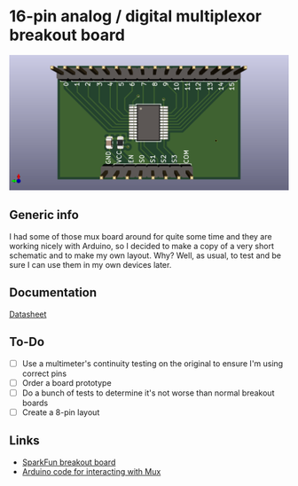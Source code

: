 # 16-pin analog / digital multiplexor breakout board

![Mux image](/MUX_4067/img/MUX_4067.png?raw=true)

## Generic info

I had some of those mux board around for quite some time and they are working nicely with Arduino, so I decided to make a copy of a very short schematic and to make my own layout. Why? Well, as usual, to test and be sure I can use them in my own devices later.

## Documentation

[Datasheet](https://www.ti.com/lit/ds/symlink/cd74hc4067.pdf)

## To-Do

- [ ] Use a multimeter's continuity testing on the original to ensure I'm using correct pins
- [ ] Order a board prototype
- [ ] Do a bunch of tests to determine it's not worse than normal breakout boards
- [ ] Create a 8-pin layout

## Links

* [SparkFun breakout board](http://cdn.sparkfun.com/datasheets/BreakoutBoards/Analog-Digital-Mux-Breakout-v11.pdf)
* [Arduino code for interacting with Mux](https://www.codrey.com/arduino-projects/analog-multiplexer-demultiplexer-primer/)
